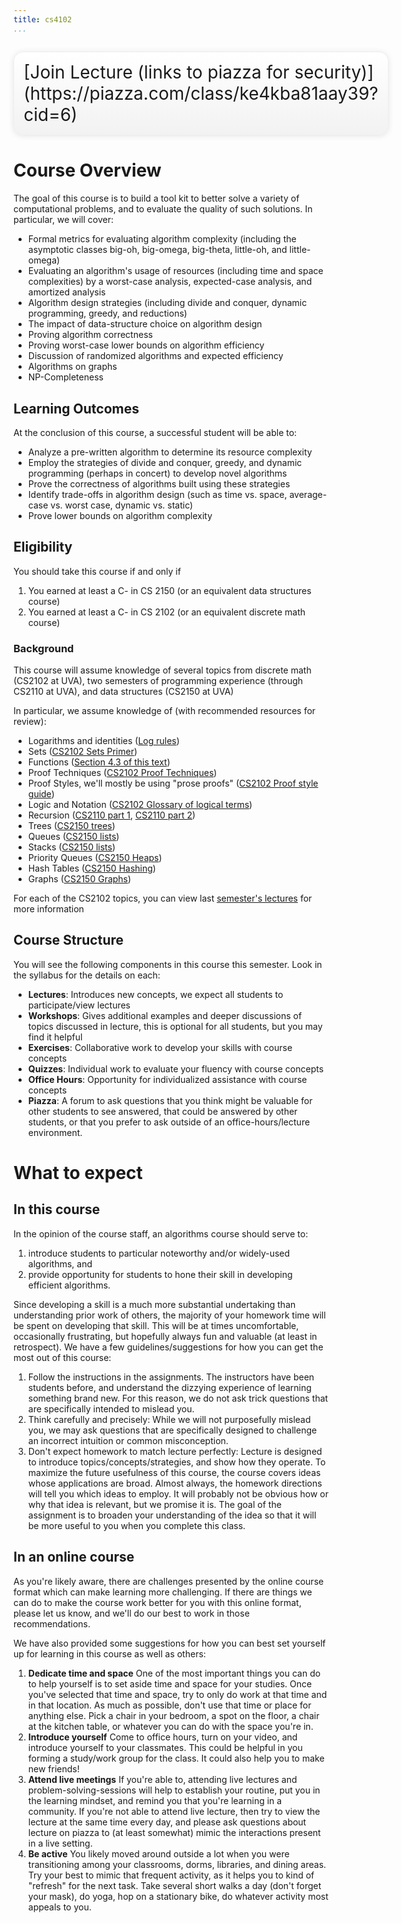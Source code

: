 ```yaml
---
title: cs4102
...
```


<div style="display:table; font-size:200%; margin: 1em auto; padding:1ex; box-shadow: 0 1px 10px rgba(0,0,0,.1); border: thin solid #eee; border-radius:1ex; background-image: linear-gradient(to bottom, #ffffff, #f2f2f2);">[Join Lecture (links to piazza for security)](https://piazza.com/class/ke4kba81aay39?cid=6)</div>

# Course Overview 

The goal of this course is to build a tool kit to better solve a variety of computational problems, and to evaluate the quality of such solutions. In particular, we will cover:

- Formal metrics for evaluating algorithm complexity (including the asymptotic classes big-oh, big-omega, big-theta, little-oh, and little-omega)
- Evaluating an algorithm's usage of resources (including time and space complexities) by a worst-case analysis, expected-case analysis, and amortized analysis
- Algorithm design strategies (including divide and conquer, dynamic programming, greedy, and reductions)
- The impact of data-structure choice on algorithm design
- Proving algorithm correctness
- Proving worst-case lower bounds on algorithm efficiency
- Discussion of randomized algorithms and expected efficiency
- Algorithms on graphs
- NP-Completeness

## Learning Outcomes

At the conclusion of this course, a successful student will be able to:

- Analyze a pre-written algorithm to determine its resource complexity
- Employ the strategies of divide and conquer, greedy, and dynamic programming (perhaps in concert) to develop novel algorithms
- Prove the correctness of algorithms built using these strategies
- Identify trade-offs in algorithm design (such as time vs. space, average-case vs. worst case, dynamic vs. static)
- Prove lower bounds on algorithm complexity



## Eligibility

You should take this course if and only if

1. You earned at least a C- in CS 2150 (or an equivalent data structures course)
1. You earned at least a C- in CS 2102 (or an equivalent discrete math course)


### Background

This course will assume knowledge of several topics from discrete math (CS2102 at UVA), two semesters of programming experience (through CS2110 at UVA), and data structures (CS2150 at UVA)

In particular, we assume knowledge of (with recommended resources for review):

- Logarithms and identities ([Log rules](https://en.wikipedia.org/wiki/List_of_logarithmic_identities))
- Sets ([CS2102 Sets Primer](http://www.cs.virginia.edu/luther/DMT1/S2020/sets.html))
- Functions ([Section 4.3 of this text](http://www.cs.virginia.edu/luther/DMT1/S2020/files/mcs.pdf))
- Proof Techniques ([CS2102 Proof Techniques](http://www.cs.virginia.edu/luther/DMT1/S2020/techniques-q8.html))
- Proof Styles, we'll mostly be using "prose proofs" ([CS2102 Proof style guide](http://www.cs.virginia.edu/luther/DMT1/S2020/proofs.html))
- Logic and Notation ([CS2102 Glossary of logical terms](http://www.cs.virginia.edu/luther/DMT1/S2020/glossary.html))
- Recursion ([CS2110 part 1](https://deternitydx.github.io/uvacs4102/pdfs/31-recursion.pdf), [CS2110 part 2](https://deternitydx.github.io/uvacs4102/pdfs/32-recursion.pdf))
- Trees ([CS2150 trees](https://aaronbloomfield.github.io/pdr/slides/05-trees.html#/))
- Queues ([CS2150 lists](https://aaronbloomfield.github.io/pdr/slides/02-lists.html#/))
- Stacks ([CS2150 lists](https://aaronbloomfield.github.io/pdr/slides/02-lists.html#/))
- Priority Queues ([CS2150 Heaps](https://aaronbloomfield.github.io/pdr/slides/10-heaps-huffman.html#/cover))
- Hash Tables ([CS2150 Hashing](https://aaronbloomfield.github.io/pdr/slides/06-hashes.html#/cover))
- Graphs ([CS2150 Graphs](https://aaronbloomfield.github.io/pdr/slides/11-graphs.html#/cover))

For each of the CS2102 topics, you can view last [semester's lectures](http://www.cs.virginia.edu/luther/DMT1/S2020/schedule.html) for more information

## Course Structure

You will see the following components in this course this semester. Look in the syllabus for the details on each:

- **Lectures**: Introduces new concepts, we expect all students to participate/view lectures
- **Workshops**: Gives additional examples and deeper discussions of topics discussed in lecture, this is optional for all students, but you may find it helpful
- **Exercises**: Collaborative work to develop your skills with course concepts
- **Quizzes**: Individual work to evaluate your fluency with course concepts
- **Office Hours**: Opportunity for individualized assistance with course concepts
- **Piazza**: A forum to ask questions that you think might be valuable for other students to see answered, that could be answered by other students, or that you prefer to ask outside of an office-hours/lecture environment.



# What to expect

## In this course

In the opinion of the course staff, an algorithms course should serve to:

1. introduce students to particular noteworthy and/or widely-used algorithms, and
1. provide opportunity for students to hone their skill in developing efficient algorithms.

Since developing a skill is a much more substantial undertaking than understanding prior work of others, the majority of your homework time will be spent on developing that skill. This will be at times uncomfortable, occasionally frustrating, but hopefully always fun and valuable (at least in retrospect). We have a few guidelines/suggestions for how you can get the most out of this course:

1. Follow the instructions in the assignments. The instructors have been students before, and understand the dizzying experience of learning something brand new. For this reason, we do not ask trick questions that are specifically intended to mislead you. 
1. Think carefully and precisely: While we will not purposefully mislead you, we may ask questions that are specifically designed to challenge an incorrect intuition or common misconception.
1. Don't expect homework to match lecture perfectly: Lecture is designed to introduce topics/concepts/strategies, and show how they operate. To maximize the future usefulness of this course, the course covers ideas whose applications are broad. Almost always, the homework directions will tell you which ideas to employ. It will probably not be obvious how or why that idea is relevant, but we promise it is. The goal of the assignment is to broaden your understanding of the idea so that it will be more useful to you when you complete this class.




## In an online course

As you're likely aware, there are challenges presented by the online course format which can make learning more challenging. If there are things we can do to make the course work better for you with this online format, please let us know, and we'll do our best to work in those recommendations. 

We have also provided some suggestions for how you can best set yourself up for learning in this course as well as others:

1. **Dedicate time and space** One of the most important things you can do to help yourself is to set aside time and space for your studies. Once you've selected that time and space, try to only do work at that time and in that location. As much as possible, don't use that time or place for anything else. Pick a chair in your bedroom, a spot on the floor, a chair at the kitchen table, or whatever you can do with the space you're in.
1. **Introduce yourself** Come to office hours, turn on your video, and introduce yourself to your classmates. This could be helpful in you forming a study/work group for the class. It could also help you to make new friends!
1. **Attend live meetings** If you're able to, attending live lectures and problem-solving-sessions will help to establish your routine, put you in the learning mindset, and remind you that you're learning in a community. If you're not able to attend live lecture, then try to view the lecture at the same time every day, and please ask questions about lecture on piazza to (at least somewhat) mimic the interactions present in a live setting.
1. **Be active** You likely moved around outside a lot when you were transitioning among your classrooms, dorms, libraries, and dining areas. Try your best to mimic that frequent activity, as it helps you to kind of "refresh" for the next task. Take several short walks a day (don't forget your mask), do yoga, hop on a stationary bike, do whatever activity most appeals to you.






